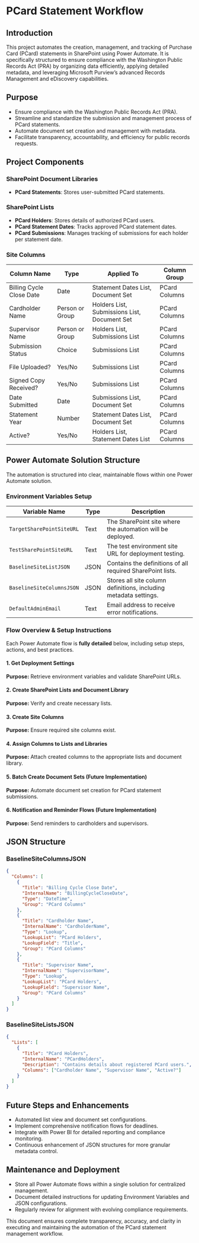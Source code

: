 # PCard Statement Workflow 

## Introduction

This project automates the creation, management, and tracking of Purchase Card (PCard) statements in SharePoint using Power Automate. It is specifically structured to ensure compliance with the Washington Public Records Act (PRA) by organizing data efficiently, applying detailed metadata, and leveraging Microsoft Purview’s advanced Records Management and eDiscovery capabilities.

## Purpose

- Ensure compliance with the Washington Public Records Act (PRA).
- Streamline and standardize the submission and management process of PCard statements.
- Automate document set creation and management with metadata.
- Facilitate transparency, accountability, and efficiency for public records requests.

## Project Components

### SharePoint Document Libraries

- **PCard Statements**: Stores user-submitted PCard statements.

### SharePoint Lists

- **PCard Holders**: Stores details of authorized PCard users.
- **PCard Statement Dates**: Tracks approved PCard statement dates.
- **PCard Submissions**: Manages tracking of submissions for each holder per statement date.

### Site Columns

| Column Name              | Type            | Applied To                                   | Column Group  |
| ------------------------ | --------------- | -------------------------------------------- | ------------- |
| Billing Cycle Close Date | Date            | Statement Dates List, Document Set           | PCard Columns |
| Cardholder Name          | Person or Group | Holders List, Submissions List, Document Set | PCard Columns |
| Supervisor Name          | Person or Group | Holders List, Submissions List               | PCard Columns |
| Submission Status        | Choice          | Submissions List                             | PCard Columns |
| File Uploaded?           | Yes/No          | Submissions List                             | PCard Columns |
| Signed Copy Received?    | Yes/No          | Submissions List                             | PCard Columns |
| Date Submitted           | Date            | Submissions List, Document Set               | PCard Columns |
| Statement Year           | Number          | Statement Dates List, Document Set           | PCard Columns |
| Active?                  | Yes/No          | Holders List, Statement Dates List           | PCard Columns |

## Power Automate Solution Structure

The automation is structured into clear, maintainable flows within one Power Automate solution.

### Environment Variables Setup

| Variable Name             | Type | Description                                                      |
| ------------------------- | ---- | ---------------------------------------------------------------- |
| `TargetSharePointSiteURL` | Text | The SharePoint site where the automation will be deployed.       |
| `TestSharePointSiteURL`   | Text | The test environment site URL for deployment testing.            |
| `BaselineSiteListJSON`    | JSON | Contains the definitions of all required SharePoint lists.       |
| `BaselineSiteColumnsJSON` | JSON | Stores all site column definitions, including metadata settings. |
| `DefaultAdminEmail`       | Text | Email address to receive error notifications.                    |

### Flow Overview & Setup Instructions

Each Power Automate flow is **fully detailed** below, including setup steps, actions, and best practices.

#### 1. Get Deployment Settings
**Purpose:** Retrieve environment variables and validate SharePoint URLs.

#### 2. Create SharePoint Lists and Document Library
**Purpose:** Verify and create necessary lists.

#### 3. Create Site Columns
**Purpose:** Ensure required site columns exist.

#### 4. Assign Columns to Lists and Libraries
**Purpose:** Attach created columns to the appropriate lists and document library.

#### 5. Batch Create Document Sets (Future Implementation)
**Purpose:** Automate document set creation for PCard statement submissions.

#### 6. Notification and Reminder Flows (Future Implementation)
**Purpose:** Send reminders to cardholders and supervisors.

## JSON Structure

### BaselineSiteColumnsJSON
```json
{
  "Columns": [
    {
      "Title": "Billing Cycle Close Date",
      "InternalName": "BillingCycleCloseDate",
      "Type": "DateTime",
      "Group": "PCard Columns"
    },
    {
      "Title": "Cardholder Name",
      "InternalName": "CardholderName",
      "Type": "Lookup",
      "LookupList": "PCard Holders",
      "LookupField": "Title",
      "Group": "PCard Columns"
    },
    {
      "Title": "Supervisor Name",
      "InternalName": "SupervisorName",
      "Type": "Lookup",
      "LookupList": "PCard Holders",
      "LookupField": "Supervisor Name",
      "Group": "PCard Columns"
    }
  ]
}
```

### BaselineSiteListsJSON
```json
{
  "Lists": [
    {
      "Title": "PCard Holders",
      "InternalName": "PCardHolders",
      "Description": "Contains details about registered PCard users.",
      "Columns": ["Cardholder Name", "Supervisor Name", "Active?"]
    }
  ]
}
```

## Future Steps and Enhancements

- Automated list view and document set configurations.
- Implement comprehensive notification flows for deadlines.
- Integrate with Power BI for detailed reporting and compliance monitoring.
- Continuous enhancement of JSON structures for more granular metadata control.

## Maintenance and Deployment

- Store all Power Automate flows within a single solution for centralized management.
- Document detailed instructions for updating Environment Variables and JSON configurations.
- Regularly review for alignment with evolving compliance requirements.

This document ensures complete transparency, accuracy, and clarity in executing and maintaining the automation of the PCard statement management workflow.
